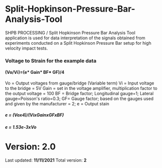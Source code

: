 # Split-Hopkinson-Pressure-Bar-Analysis-Tool
SHPB PROCESSING / Split Hopkinson Pressure Bar Analysis Tool application is used for data interpretation of the signals obtained from experiments conducted on a Split Hopkinson Pressure Bar setup for high velocity impact tests.


### Voltage to Strain for the example data
#### (Vo/Vi)=(e* Gain* BF* GF)/4

Vo = Output voltages from gauge/bridge (Variable term)
Vi = Input voltage to the bridge = 5V
Gain = set in the voltage amplifier, multiplication factor to the output voltage = 100
BF = Bridge factor; Longitudinal gauge=1; Lateral gauge=Poisson's ratio=0.3;
GF= Gauge factor; based on the gauges used and given by the manufacturer = 2;
e = Output stain

##### e = (Vox4)/(VixGainxGFxBF)
##### e = 1.53e-3xVo

# Version: 2.0 
Last updated: **11/11/2021**
Total version: **2**
